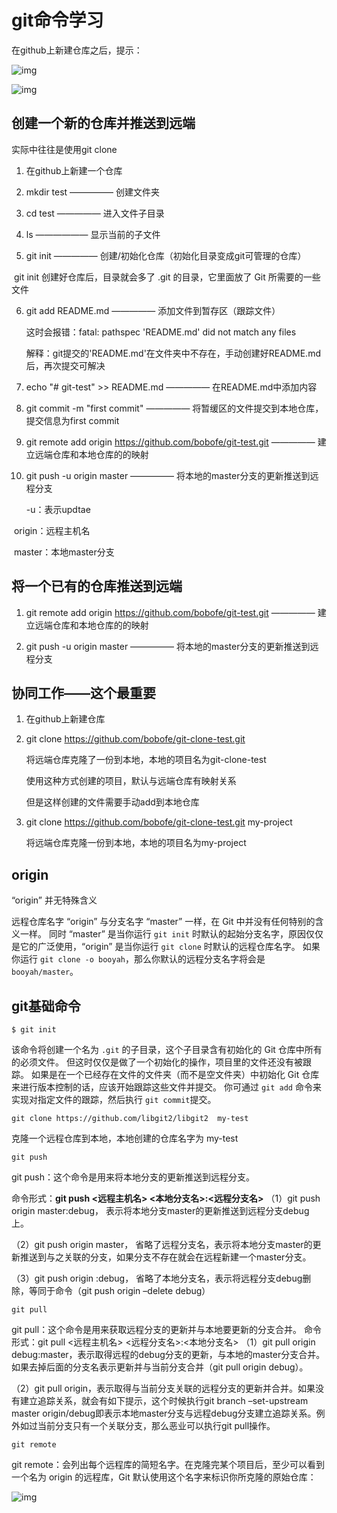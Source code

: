 # git命令学习



在github上新建仓库之后，提示：

![img](images/git-command.png)



 ![img](images/branch.png)



## 创建一个新的仓库并推送到远端

实际中往往是使用git clone

1. 在github上新建一个仓库
2. mkdir test  —————  创建文件夹

3. cd test   —————  进入文件子目录         

4. ls   —————— 显示当前的子文件

5. git init —————  创建/初始化仓库（初始化目录变成git可管理的仓库）

​       git init 创建好仓库后，目录就会多了 .git 的目录，它里面放了 Git 所需要的一些文件

6. git add README.md —————  添加文件到暂存区（跟踪文件）

   这时会报错：fatal: pathspec 'README.md' did not match any files

   解释：git提交的'README.md'在文件夹中不存在，手动创建好README.md后，再次提交可解决

7. echo "#  git-test"  >>  README.md —————  在README.md中添加内容

8. git commit -m "first commit" —————  将暂缓区的文件提交到本地仓库，提交信息为first commit

9. git remote add origin https://github.com/bobofe/git-test.git ————— 建立远端仓库和本地仓库的的映射

10. git push -u origin master  ————— 将本地的master分支的更新推送到远程分支

    -u：表示updtae

​	origin：远程主机名

​	master：本地master分支

## 将一个已有的仓库推送到远端

1. git remote add origin https://github.com/bobofe/git-test.git ————— 建立远端仓库和本地仓库的的映射

2. git push -u origin master  ————— 将本地的master分支的更新推送到远程分支

## 协同工作——这个最重要

1. 在github上新建仓库

2. git clone  https://github.com/bobofe/git-clone-test.git 

   将远端仓库克隆了一份到本地，本地的项目名为git-clone-test

   使用这种方式创建的项目，默认与远端仓库有映射关系

   但是这样创建的文件需要手动add到本地仓库

3. git clone https://github.com/bobofe/git-clone-test.git my-project

   将远端仓库克隆一份到本地，本地的项目名为my-project

## origin

“origin” 并无特殊含义

远程仓库名字 “origin” 与分支名字 “master” 一样，在 Git 中并没有任何特别的含义一样。 同时 “master” 是当你运行 `git init` 时默认的起始分支名字，原因仅仅是它的广泛使用，“origin” 是当你运行 `git clone` 时默认的远程仓库名字。 如果你运行 `git clone -o booyah`，那么你默认的远程分支名字将会是 `booyah/master`。

## git基础命令

```
$ git init
```

该命令将创建一个名为 `.git` 的子目录，这个子目录含有初始化的 Git 仓库中所有的必须文件。 但这时仅仅是做了一个初始化的操作，项目里的文件还没有被跟踪。 如果是在一个已经存在文件的文件夹（而不是空文件夹）中初始化 Git 仓库来进行版本控制的话，应该开始跟踪这些文件并提交。 你可通过 `git add` 命令来实现对指定文件的跟踪，然后执行 `git commit`提交。

```console
git clone https://github.com/libgit2/libgit2  my-test
```

克隆一个远程仓库到本地，本地创建的仓库名字为 my-test

```
git push
```

git push：这个命令是用来将本地分支的更新推送到远程分支。 

命令形式：**git push <远程主机名> <本地分支名>:<远程分支名>** 
（1）git push origin master:debug， 表示将本地分支master的更新推送到远程分支debug上。 

（2）git push origin master， 省略了远程分支名，表示将本地分支master的更新推送到与之关联的分支，如果分支不存在就会在远程新建一个master分支。 

（3）git push origin :debug， 省略了本地分支名，表示将远程分支debug删除，等同于命令（git push origin –delete debug）

```
git pull
```

git pull：这个命令是用来获取远程分支的更新并与本地要更新的分支合并。 
命令形式：git pull <远程主机名> <远程分支名>:<本地分支名> 
（1）git pull origin debug:master，表示取得远程的debug分支的更新，与本地的master分支合并。如果去掉后面的分支名表示更新并与当前分支合并（git pull origin debug）。 

（2）git pull origin，表示取得与当前分支关联的远程分支的更新并合并。如果没有建立追踪关系，就会有如下提示，这个时候执行git branch –set-upstream master origin/debug即表示本地master分支与远程debug分支建立追踪关系。例外如过当前分支只有一个关联分支，那么恶业可以执行git pull操作。

```
git remote
```

git remote：会列出每个远程库的简短名字。在克隆完某个项目后，至少可以看到一个名为 origin 的远程库，Git 默认使用这个名字来标识你所克隆的原始仓库：

![img](images/git思维导图.png)